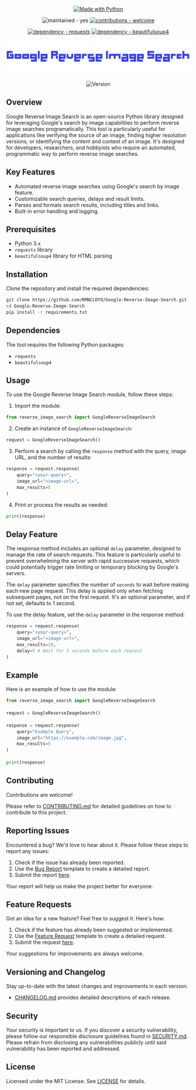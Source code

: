 <p align="center">
    <a href="https://python.org" title="Go to Python homepage"><img src="https://img.shields.io/badge/Python-&gt;=3.x-blue?logo=python&amp;logoColor=white" alt="Made with Python"></a>
</p>

<p align="center">
    <img src="https://img.shields.io/badge/maintained-yes-2ea44f" alt="maintained - yes">
    <a href="/CONTRIBUTING.md" title="Go to contributions doc"><img src="https://img.shields.io/badge/contributions-welcome-2ea44f" alt="contributions - welcome"></a>
</p>

<p align="center">
    <a href="https://pypi.org/project/requests"><img src="https://img.shields.io/badge/dependency-requests-critical" alt="dependency - requests"></a>
    <a href="https://pypi.org/project/beautifulsoup4"><img src="https://img.shields.io/badge/dependency-beautifulsoup4-critical" alt="dependency - beautifulsoup4"></a>
</p>

<p align="center">
    <img width="700" src="https://raw.githubusercontent.com/RMNCLDYO/Google-Reverse-Image-Search/main/.github/logo.png">
</p>

<p align="center">
    <img src="https://img.shields.io/badge/dynamic/json?label=Google+Reverse+Image+Search&query=version&url=https%3A%2F%2Fraw.githubusercontent.com%2FRMNCLDYO%2FGoogle-Reverse-Image-Search%2Fmain%2F.github%2Fversion.json" alt="Version">
</p>

## Overview
Google Reverse Image Search is an open-source Python library designed for leveraging Google's search by image capabilities to perform reverse image searches programatically. This tool is particularly useful for applications like verifying the source of an image, finding higher resolution versions, or identifying the content and context of an image. It's designed for developers, researchers, and hobbyists who require an automated, programmatic way to perform reverse image searches.

## Key Features
- Automated reverse image searches using Google's search by image feature.
- Customizable search queries, delays and result limits.
- Parses and formats search results, including titles and links.
- Built-in error handling and logging.

## Prerequisites
- Python 3.x
- `requests` library
- `beautifulsoup4` library for HTML parsing

## Installation
Clone the repository and install the required dependencies:
```bash
git clone https://github.com/RMNCLDYO/Google-Reverse-Image-Search.git
cd Google-Reverse-Image-Search
pip install -r requirements.txt
```

## Dependencies
The tool requires the following Python packages:
- `requests`
- `beautifulsoup4`

## Usage

To use the Google Reverse Image Search module, follow these steps:

1. Import the module:
```python
from reverse_image_search import GoogleReverseImageSearch
```

2. Create an instance of `GoogleReverseImageSearch`:
```python
request = GoogleReverseImageSearch()
```

3. Perform a search by calling the `response` method with the query, image URL, and the number of results:
```python
response = request.response(
    query="<your-query>",
    image_url="<image-url>",
    max_results=5
)
```

4. Print or process the results as needed:
```python
print(response)
```

## Delay Feature

The response method includes an optional `delay` parameter, designed to manage the rate of search requests. This feature is particularly useful to prevent overwhelming the server with rapid successive requests, which could potentially trigger rate limiting or temporary blocking by Google's servers.

The `delay` parameter specifies the number of `seconds` to wait before making each new page request. This delay is applied only when fetching subsequent pages, not on the first request. It's an optional parameter, and if not set, defaults to 1 second.

To use the delay feature, set the `delay` parameter in the response method:

```python
response = request.response(
    query="<your-query>",
    image_url="<image-url>",
    max_results=10,
    delay=5 # Wait for 5 seconds before each request
)
```

## Example

Here is an example of how to use the module:
```python
from reverse_image_search import GoogleReverseImageSearch

request = GoogleReverseImageSearch()

response = request.response(
    query="Example Query",
    image_url="https://example.com/image.jpg",
    max_results=5
)

print(response)
```

## Contributing
Contributions are welcome!

Please refer to [CONTRIBUTING.md](.github/CONTRIBUTING.md) for detailed guidelines on how to contribute to this project.

## Reporting Issues
Encountered a bug? We'd love to hear about it. Please follow these steps to report any issues:

1. Check if the issue has already been reported.
2. Use the [Bug Report](.github/ISSUE_TEMPLATE/bug_report.md) template to create a detailed report.
3. Submit the report [here](https://github.com/RMNCLDYO/Google-Reverse-Image-Search/issues).

Your report will help us make the project better for everyone.

## Feature Requests
Got an idea for a new feature? Feel free to suggest it. Here's how:

1. Check if the feature has already been suggested or implemented.
2. Use the [Feature Request](.github/ISSUE_TEMPLATE/feature_request.md) template to create a detailed request.
3. Submit the request [here](https://github.com/RMNCLDYO/Google-Reverse-Image-Search/issues).

Your suggestions for improvements are always welcome.

## Versioning and Changelog
Stay up-to-date with the latest changes and improvements in each version:

- [CHANGELOG.md](.github/CHANGELOG.md) provides detailed descriptions of each release.

## Security
Your security is important to us. If you discover a security vulnerability, please follow our responsible disclosure guidelines found in [SECURITY.md](.github/SECURITY.md). Please refrain from disclosing any vulnerabilities publicly until said vulnerability has been reported and addressed.

## License
Licensed under the MIT License. See [LICENSE](LICENSE) for details.
